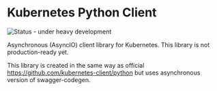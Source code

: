 # Kubernetes Python Client

![Status - under heavy development](https://img.shields.io/badge/status-%20under%20heavy%20development-red.svg)

Asynchronous (AsyncIO) client library for Kubernetes. This library is not production-ready yet.

This library is created in the same way as official https://github.com/kubernetes-client/python but uses asynchronous version of swagger-codegen.

